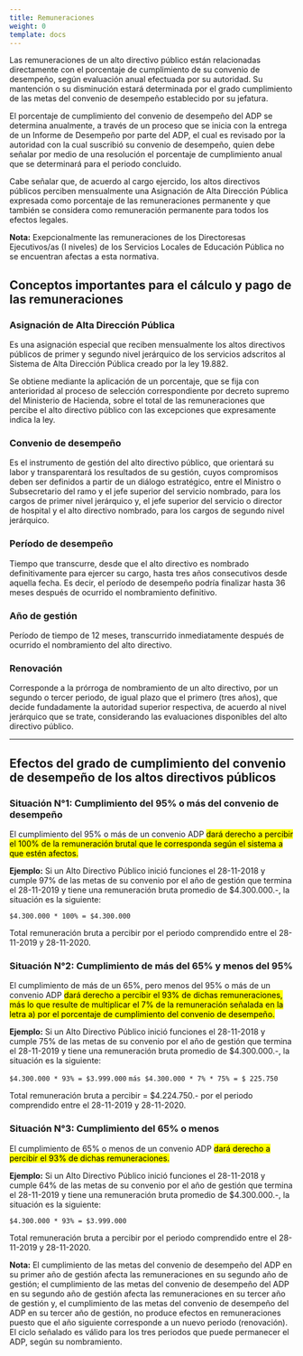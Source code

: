 ```yaml
---
title: Remuneraciones
weight: 0
template: docs
---
```

Las remuneraciones de un alto directivo público están relacionadas directamente con el porcentaje de cumplimiento de su convenio de desempeño, según evaluación anual efectuada por su autoridad. Su mantención o su disminución estará determinada por el grado cumplimiento de las metas del convenio de desempeño establecido por su jefatura.

El porcentaje de cumplimiento del convenio de desempeño del ADP se determina anualmente, a través de un proceso que se inicia con la entrega de un Informe de Desempeño por parte del ADP, el cual es revisado por la autoridad con la cual suscribió su convenio de desempeño, quien debe señalar por medio de una resolución el porcentaje de cumplimiento anual que se determinará para el periodo concluido.

Cabe señalar que, de acuerdo al cargo ejercido, los altos directivos públicos perciben mensualmente una Asignación de Alta Dirección Pública expresada como porcentaje de las remuneraciones permanente y que también se considera como remuneración permanente para todos los efectos legales.

<div class="note"><strong>Nota:</strong> Exepcionalmente las remuneraciones de los Directoresas Ejecutivos/as (I niveles) de los Servicios Locales de Educación Pública no se encuentran afectas a esta normativa.</div>

## Conceptos importantes para el cálculo y pago de las remuneraciones

### Asignación de Alta Dirección Pública  
Es una asignación especial que reciben mensualmente los altos directivos públicos de primer y segundo nivel jerárquico de los servicios adscritos al Sistema de Alta Dirección Pública creado por la ley 19.882. 

Se obtiene mediante la aplicación de un porcentaje, que se fija con anterioridad al proceso de selección correspondiente por decreto supremo del Ministerio de Hacienda, sobre el total de las remuneraciones que percibe el alto directivo público con las excepciones que expresamente indica la ley.  

### Convenio de desempeño
Es el instrumento de gestión del alto directivo público, que orientará su labor y transparentará los resultados de su gestión, cuyos compromisos deben ser definidos a partir de un diálogo estratégico, entre el Ministro o Subsecretario del ramo y el jefe superior del servicio nombrado, para los cargos de primer nivel jerárquico y, el jefe superior del servicio o director de hospital y el alto directivo nombrado, para los cargos de segundo nivel jerárquico.

### Período de desempeño
Tiempo que transcurre, desde que el alto directivo es nombrado definitivamente para ejercer su cargo, hasta tres años consecutivos desde aquella fecha. Es decir, el período de desempeño podría finalizar hasta 36 meses después de ocurrido el nombramiento definitivo. 

### Año de gestión
Período de tiempo de 12 meses, transcurrido inmediatamente después de ocurrido el nombramiento del alto directivo.

### Renovación
Corresponde a la prórroga de nombramiento de un alto directivo, por un segundo o tercer periodo, de igual plazo que el primero (tres años), que decide fundadamente la autoridad superior respectiva, de acuerdo al nivel jerárquico que se trate, considerando las evaluaciones disponibles del alto directivo público. 

***

## Efectos del grado de cumplimiento  del convenio de  desempeño de los altos directivos públicos  

### Situación N°1: Cumplimiento del 95% o más del convenio de desempeño
El cumplimiento del 95% o más de un convenio ADP <mark>dará derecho a percibir el 100% de la remuneración brutal que le corresponda según el sistema a que estén afectos.</mark>

**Ejemplo:**
Si un Alto Directivo Público inició funciones el 28-11-2018 y cumple 97% de las metas de su convenio por el año de gestión que termina el 28-11-2019 y tiene una remuneración bruta promedio de $4.300.000.-, la situación es la siguiente:

`$4.300.000 * 100% = $4.300.000`

Total remuneración bruta a percibir por el periodo comprendido entre el 28-11-2019 y 28-11-2020. 

### Situación N°2: Cumplimiento de más del 65% y menos del 95%
El cumplimiento de más de un 65%, pero menos del 95% o más de un convenio ADP <mark>dará derecho a percibir el 93% de dichas remuneraciones, más lo que resulte de multiplicar el 7% de la remuneración señalada en la letra a) por el porcentaje de cumplimiento del convenio de desempeño.</mark>

**Ejemplo:**
Si un Alto Directivo Público inició funciones el 28-11-2018 y cumple 75% de las metas de su convenio por el año de gestión que termina el 28-11-2019 y tiene una remuneración bruta promedio de $4.300.000.-, la situación es la siguiente:

 `$4.300.000 * 93% = $3.999.000`
 `más $4.300.000 * 7% * 75% = $ 225.750`

Total remuneración bruta a percibir = $4.224.750.- por el periodo comprendido entre el 28-11-2019 y 28-11-2020. 
 
### Situación N°3: Cumplimiento del 65% o menos
El cumplimiento de 65% o menos de un convenio ADP <mark>dará derecho a percibir el 93% de dichas remuneraciones.</mark>

**Ejemplo:**
Si un Alto Directivo Público inició funciones el 28-11-2018 y cumple 64% de las metas de su convenio por el año de gestión que termina el 28-11-2019 y tiene una remuneración bruta promedio de $4.300.000.-, la situación es la siguiente:
  
`$4.300.000 * 93% = $3.999.000`

Total remuneración bruta a percibir por el periodo comprendido entre el 28-11-2019 y 28-11-2020.

<div class="note"><strong>Nota:</strong> El cumplimiento de las metas del convenio de desempeño del ADP en su primer año de gestión afecta las remuneraciones en su segundo año de gestión; el cumplimiento de las metas del convenio de desempeño del ADP en su segundo año de gestión afecta las remuneraciones en su tercer año de gestión y, el cumplimiento de las metas del convenio de desempeño del ADP en su tercer año de gestión, no produce efectos en remuneraciones puesto que el año siguiente corresponde a un nuevo periodo (renovación). El ciclo señalado es válido para los tres periodos que puede permanecer el ADP, según su nombramiento.</div>